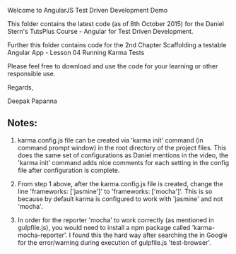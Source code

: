 Welcome to AngularJS Test Driven Development Demo

This folder contains the latest code (as of 8th October 2015) for the Daniel Stern's TutsPlus Course - Angular for Test Driven Development.

Further this folder contains code for the 2nd Chapter Scaffolding a testable Angular App - Lesson 04 Running Karma Tests 

Please feel free to download and use the code for your learning or other responsible use.

Regards, 

Deepak Papanna

Notes:
-------

1. karma.config.js file can be created via 'karma init' command (in command prompt window) in the root directory of the project files. This does the same set of configurations as Daniel mentions in the video, the 'karma init' command adds nice comments for each setting in the config file after configuration is complete.

2. From step 1 above, after the karma.config.js file is created, change the line 'frameworks: ['jasmine']' to 'frameworks: ['mocha']'. This is so because by default karma is configured to work with 'jasmine' and not 'mocha'.

3. In order for the reporter 'mocha' to work correctly (as mentioned in gulpfile.js), you would need to install a npm package called 'karma-mocha-reporter'. I found this the hard way after searching the in Google for the error/warning during execution of gulpfile.js 'test-browser'. 
